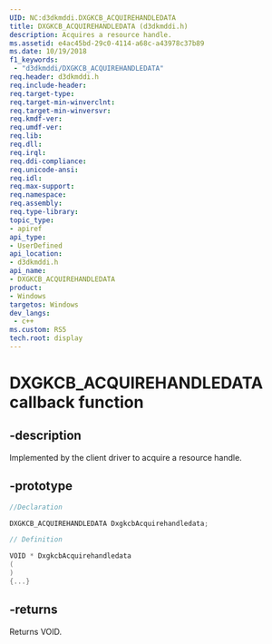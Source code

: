 ```yaml
---
UID: NC:d3dkmddi.DXGKCB_ACQUIREHANDLEDATA
title: DXGKCB_ACQUIREHANDLEDATA (d3dkmddi.h)
description: Acquires a resource handle.
ms.assetid: e4ac45bd-29c0-4114-a68c-a43978c37b89
ms.date: 10/19/2018
f1_keywords:
 - "d3dkmddi/DXGKCB_ACQUIREHANDLEDATA"
req.header: d3dkmddi.h
req.include-header:
req.target-type:
req.target-min-winverclnt:
req.target-min-winversvr:
req.kmdf-ver:
req.umdf-ver:
req.lib:
req.dll:
req.irql: 
req.ddi-compliance:
req.unicode-ansi:
req.idl:
req.max-support:
req.namespace:
req.assembly:
req.type-library: 
topic_type: 
- apiref
api_type: 
- UserDefined
api_location: 
- d3dkmddi.h
api_name: 
- DXGKCB_ACQUIREHANDLEDATA
product:
- Windows
targetos: Windows
dev_langs:
 - c++
ms.custom: RS5
tech.root: display
---
```


# DXGKCB_ACQUIREHANDLEDATA callback function

## -description

Implemented by the client driver to acquire a resource handle. 

## -prototype

```cpp
//Declaration

DXGKCB_ACQUIREHANDLEDATA DxgkcbAcquirehandledata; 

// Definition

VOID * DxgkcbAcquirehandledata 
(
)
{...}

```

## -returns

Returns VOID.
